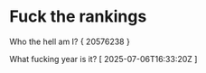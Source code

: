 # Fuck the rankings

Who the hell am I?
{ 20576238 }

What fucking year is it?
[ 2025-07-06T16:33:20Z ]
